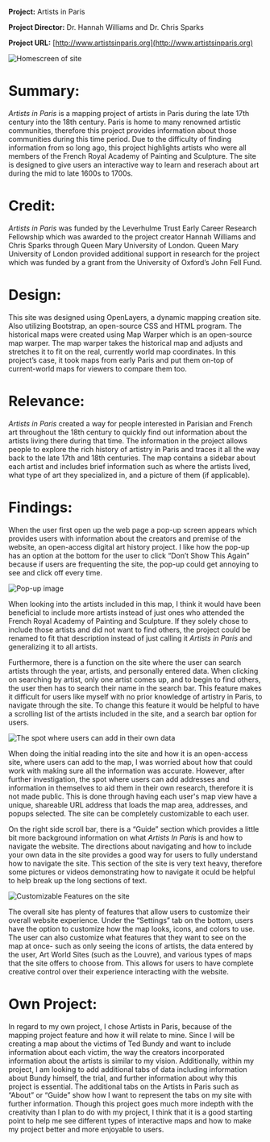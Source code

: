 **Project:** Artists in Paris

**Project Director:** Dr. Hannah Williams and Dr. Chris Sparks

**Project URL:** [http://www.artistsinparis.org](http://www.artistsinparis.org)

![Homescreen of site](https://kelseyhark.github.io/kelseyharkcnu/images/homescreen.png)

# Summary:
_Artists in Paris_ is a mapping project of artists in Paris during the late 17th century into the 18th century. Paris is home to many renowned artistic communities, therefore this project provides information about those communities during this time period. Due to the difficulty of finding information from so long ago, this project highlights artists who were all members of the French Royal Academy of Painting and Sculpture. The site is designed to give users an interactive way to learn and reserach about art during the mid to late 1600s to 1700s.

# Credit:
_Artists in Paris_ was funded by the Leverhulme Trust Early Career Research Fellowship which was awarded to the project creator Hannah Williams and Chris Sparks through Queen Mary University of London. Queen Mary University of London provided additional support in research for the project which was funded by a grant from the University of Oxford’s John Fell Fund.

# Design:
This site was designed using OpenLayers, a dynamic mapping creation site. Also utilizing Bootstrap, an open-source CSS and HTML program. The historical maps were created using Map Warper which is an open-source map warper. The map warper takes the historical map and adjusts and stretches it to fit on the real, currently world map coordinates. In this project’s case, it took maps from early Paris and put them on-top of current-world maps for viewers to compare them too. 


# Relevance:
_Artists in Paris_ created a way for people interested in Parisian and French art throughout the 18th century to quickly find out information about the artists living there during that time. The information in the project allows people to explore the rich history of artistry in Paris and traces it all the way back to the late 17th and 18th centuries. The map contains a sidebar about each artist and includes brief information such as where the artists lived, what type of art they specialized in, and a picture of them (if applicable). 


# Findings:
When the user first open up the web page a pop-up screen appears which provides users with information about the creators and premise of the website, an open-access digital art history project. I like how the pop-up has an option at the bottom for the user to click “Don’t Show This Again” because if users are frequenting the site, the pop-up could get annoying to see and click off every time. 

![Pop-up image](https://kelseyhark.github.io/kelseyharkcnu/images/popup.png)

When looking into the artists included in this map, I think it would have been beneficial to include more artists instead of just ones who attended the French Royal Academy of Painting and Sculpture. If they solely chose to include those artists and did not want to find others, the project could be renamed to fit that description instead of just calling it _Artists in Paris_ and generalizing it to all artists. 

Furthermore, there is a function on the site where the user can search artists through the year, artists, and personally entered data. When clicking on searching by artist, only one artist comes up, and to begin to find others, the user then has to search their name in the search bar. This feature makes it difficult for users like myself with no prior knowledge of artistry in Paris, to navigate through the site. To change this feature it would be helpful to have a scrolling list of the artists included in the site, and a search bar option for users. 

![The spot where users can add in their own data](https://kelseyhark.github.io/kelseyharkcnu/images/addingdata.png)

When doing the initial reading into the site and how it is an open-access site, where users can add to the map, I was worried about how that could work with making sure all the information was accurate. However, after further investigation, the spot where users can add addresses and information in themselves to aid them in their own research, therefore it is not made public. This is done through having each user's map view have a unique, shareable URL address that loads the map area, addresses, and popups selected. The site can be completely customizable to each user.

On the right side scroll bar, there is a “Guide” section which provides a little bit more background information on what _Artists In Paris_ is and how to navigate the website. The directions about navigating and how to include your own data in the site provides a good way for users to fully understand how to navigate the site. This section of the site is very text heavy, therefore some pictures or videos demonstrating how to navigate it oculd be helpful to help break up the long sections of text. 

![Customizable Features on the site](https://kelseyhark.github.io/kelseyharkcnu/images/custom.png)

The overall site has plenty of features that allow users to customize their overall website experience. Under the “Settings” tab on the bottom, users have the option to customize how the map looks, icons, and colors to use. The user can also customize what features that they want to see on the map at once- such as only seeing the icons of artists, the data entered by the user, Art World Sites (such as the Louvre), and various types of maps that the site offers to choose from. This allows for users to have complete creative control over their experience interacting with the website.

# Own Project:
In regard to my own project, I chose Artists in Paris, because of the mapping project feature and how it will relate to mine. Since I will be creating a map about the victims of Ted Bundy and want to include information about each victim, the way the creators incorporated information about the artists is similar to my vision. Additionally, within my project, I am looking to add additional tabs of data including information about Bundy himself, the trial, and further information about why this project is essential. The additional tabs on the Artists in Paris such as “About” or “Guide” show how I want to represent the tabs on my site with further information. Though this project goes much more indepth with the creativity than I plan to do with my project, I think that it is a good starting point to help me see different types of interactive maps and how to make my project better and more enjoyable to users.

